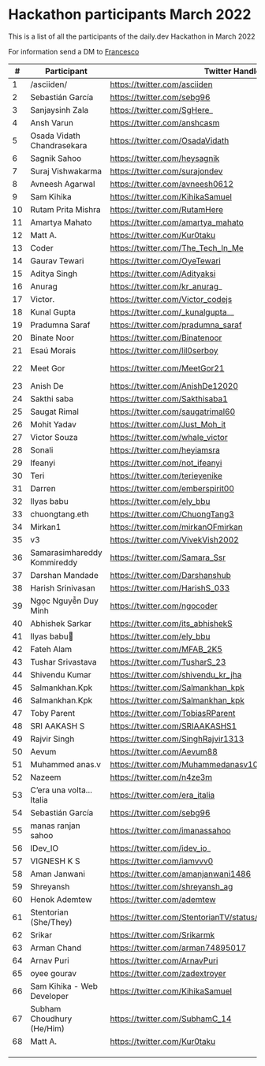 # Hackathon participants March 2022

This is a list of all the participants of the daily.dev Hackathon in March 2022

For information send a DM to [Francesco](https://twitter.com/intent/follow?screen_name=FrancescoCiull4)

|#| Participant           | Twitter Handle | GitHub Handle
|-| ------------- | ------------- | ------------- |
|1|/asciiden/    |https://twitter.com/asciiden|https://github.com/asciiden|
|2|Sebastián García|https://twitter.com/sebg96|
|3|Sanjaysinh Zala|https://twitter.com/SgHere_|
|4|Ansh Varun|https://twitter.com/anshcasm|https://github.com/anshcena|
|5|Osada Vidath Chandrasekara|https://twitter.com/OsadaVidath|
|6|Sagnik Sahoo|https://twitter.com/heysagnik|https://github.com/heysagnik|
|7|Suraj Vishwakarma|https://twitter.com/surajondev|
|8|Avneesh Agarwal|https://twitter.com/avneesh0612|https://github.com/avneesh0612
|9|Sam Kihika|https://twitter.com/KihikaSamuel|
|10|Rutam Prita Mishra|https://twitter.com/RutamHere|
|11|Amartya Mahato|https://twitter.com/amartya_mahato|
|12|Matt A.|https://twitter.com/Kur0taku|
|13|Coder|https://twitter.com/The_Tech_In_Me|
|14|Gaurav Tewari|https://twitter.com/OyeTewari|https://github.com/tewarig
|15|Aditya Singh|https://twitter.com/Adityaksi|
|16|Anurag|https://twitter.com/kr_anurag_|https://github.com/kr-anurag|
|17|Victor.|https://twitter.com/Victor_codejs|
|18|Kunal Gupta| https://twitter.com/_kunalgupta__|https://github.com/kunal22-gupta
|19|Pradumna Saraf|https://twitter.com/pradumna_saraf|https://github.com/Pradumnasaraf
|20|Binate Noor|https://twitter.com/Binatenoor|
|21|Esaú Morais|https://twitter.com/lil0serboy|https://github.com/esau-morais
|22|Meet Gor|https://twitter.com/MeetGor21|https://github.com/Mr-Destructive|
|23|Anish De|https://twitter.com/AnishDe12020|https://github.com/AnishDe12020|
|24|Sakthi saba |https://twitter.com/Sakthisaba1|
|25|Saugat Rimal|https://twitter.com/saugatrimal60|https://github.com/saugat-rimal
|26|Mohit Yadav|https://twitter.com/Just_Moh_it|https://github.com/Just-Moh-it
|27|Victor Souza|https://twitter.com/whale_victor|https://github.com/victor0x16|
|28|Sonali|https://twitter.com/heyiamsra|
|29|Ifeanyi|https://twitter.com/not_ifeanyi|
|30|Teri|https://twitter.com/terieyenike|
|31|Darren|https://twitter.com/emberspirit00|
|32|Ilyas babu|https://twitter.com/ely_bbu|
|33|chuongtang.eth|https://twitter.com/ChuongTang3|
|34|Mirkan1|https://twitter.com/mirkanOFmirkan|
|35|v3|https://twitter.com/VivekVish2002|
|36|Samarasimhareddy Kommireddy|https://twitter.com/Samara_Ssr|
|37|Darshan Mandade|https://twitter.com/Darshanshub|
|38|Harish Srinivasan|https://twitter.com/HarishS_033|
|39|Ngọc Nguyễn Duy Minh|https://twitter.com/ngocoder|
|40|Abhishek Sarkar|https://twitter.com/its_abhishekS|
|41|Ilyas babu🌱|https://twitter.com/ely_bbu|
|42|Fateh Alam|https://twitter.com/MFAB_2K5|
|43|Tushar Srivastava|https://twitter.com/TusharS_23|
|44|Shivendu Kumar|https://twitter.com/shivendu_kr_jha|
|45|Salmankhan.Kpk|https://twitter.com/Salmankhan_kpk|
|46|Salmankhan.Kpk|https://twitter.com/Salmankhan_kpk|
|47|Toby Parent|https://twitter.com/TobiasRParent|
|48|SRI AAKASH S|https://twitter.com/SRIAAKASHS1|
|49|Rajvir Singh|https://twitter.com/SinghRajvir1313|
|50|Aevum|https://twitter.com/Aevum88|
|51|Muhammed anas.v|https://twitter.com/Muhammedanasv10|
|52|Nazeem|https://twitter.com/n4ze3m|
|53|C’era una volta... Italia|https://twitter.com/era_italia|
|54|Sebastián García|https://twitter.com/sebg96|
|55|manas ranjan sahoo|https://twitter.com/imanassahoo|
|56|IDev_IO|https://twitter.com/idev_io_|
|57|VIGNESH K S|https://twitter.com/iamvvv0|
|58|Aman Janwani|https://twitter.com/amanjanwani1486|
|59|Shreyansh|https://twitter.com/shreyansh_ag|
|60|Henok Ademtew|https://twitter.com/ademtew|
|61|Stentorian (She/They)|https://twitter.com/StentorianTV/status/1499797843384713223|
|62|Srikar|https://twitter.com/Srikarmk|
|63|Arman Chand|https://twitter.com/arman74895017|
|64|Arnav Puri|https://twitter.com/ArnavPuri|https://github.com/ArnavPuri|
|65|oyee gourav|https://twitter.com/zadextroyer|
|66|Sam Kihika - Web Developer|https://twitter.com/KihikaSamuel|
|67|Subham Choudhury (He/Him)|https://twitter.com/SubhamC_14|
|68|Matt A.|https://twitter.com/Kur0taku|
||||
||||
||||
